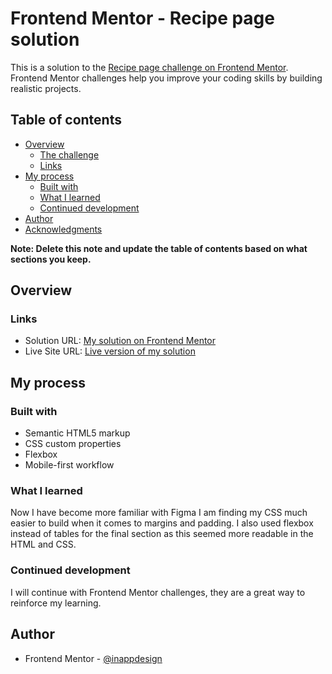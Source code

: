 # Frontend Mentor - Recipe page solution

This is a solution to the [Recipe page challenge on Frontend Mentor](https://www.frontendmentor.io/challenges/recipe-page-KiTsR8QQKm). Frontend Mentor challenges help you improve your coding skills by building realistic projects.

## Table of contents

- [Overview](#overview)
  - [The challenge](#the-challenge)
  - [Links](#links)
- [My process](#my-process)
  - [Built with](#built-with)
  - [What I learned](#what-i-learned)
  - [Continued development](#continued-development)
- [Author](#author)
- [Acknowledgments](#acknowledgments)

**Note: Delete this note and update the table of contents based on what sections you keep.**

## Overview

### Links

- Solution URL: [My solution on Frontend Mentor](https://your-solution-url.com)
- Live Site URL: [Live version of my solution](https://recipe-page-frontend-mentor-five.vercel.app/)

## My process

### Built with

- Semantic HTML5 markup
- CSS custom properties
- Flexbox
- Mobile-first workflow

### What I learned

Now I have become more familiar with Figma I am finding my CSS much easier to build when it comes to margins and padding. I also used flexbox instead of tables for the final section as this seemed more readable in the HTML and CSS.

### Continued development

I will continue with Frontend Mentor challenges, they are a great way to reinforce my learning.

## Author

- Frontend Mentor - [@inappdesign](https://www.frontendmentor.io/profile/inappdesign)
